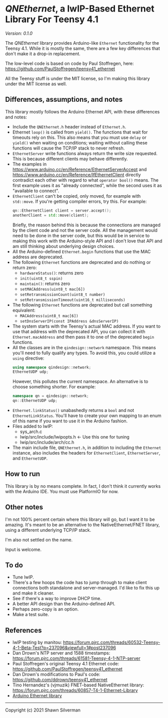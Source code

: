 # _QNEthernet_, a lwIP-Based Ethernet Library For Teensy 4.1

_Version: 0.1.0_

The _QNEthernet_ library provides Arduino-like `Ethernet` functionality for the
Teensy 4.1. While it is mostly the same, there are a few key differences that
don't make it a drop-in replacement.

The low-level code is based on code by Paul Stoffregen, here:\
https://github.com/PaulStoffregen/teensy41_ethernet

All the Teensy stuff is under the MIT license, so I'm making this library under
the MIT license as well.

## Differences, assumptions, and notes

This library mostly follows the Arduino Ethernet API, with these differences
and notes:
* Include the `QNEthernet.h` header instead of `Ethernet.h`.
* Ethernet `loop()` is called from `yield()`. The functions that wait for
  timeouts rely on this. This also means that you must use `delay` or `yield()`
  when waiting on conditions; waiting without calling these functions will
  cause the TCP/IP stack to never refresh.
* `EthernetServer` write functions always return the write size requested. This
  is because different clients may behave differently.
* The examples in https://www.arduino.cc/en/Reference/EthernetServerAccept and
  https://www.arduino.cc/en/Reference/IfEthernetClient directly contradict each
  other with regard to what `operator bool()` means. The first example uses it
  as "already connected", while the second uses it as "available to connect".
* `EthernetClient` can't be copied, only moved, for example with `std::move`.
  If you're getting compiler errors, try this. For example:
  ```c++
  qn::EthernetClient client = server.accept();
  anotherClient = std::move(client);
  ```
  Briefly, the reason behind this is because the connections are managed by the
  client code and not the server code. All the management would need to be done
  in the server code, but this would be in service to making this work with the
  Arduino-style API and I don't love that API and am still thinking about
  underlying design choices.
* All the Arduino-defined `Ethernet.begin` functions that use the MAC address
  are deprecated.
* The following `Ethernet` functions are deprecated and do nothing or
  return zero:
  * `hardwareStatus()`: returns zero
  * `init(uint8_t sspin)`
  * `maintain()`: returns zero
  * `setMACAddress(uint8_t mac[6])`
  * `setRetransmissionCount(uint8_t number)`
  * `setRetransmissionTimeout(uint16_t milliseconds)`
* The following `Ethernet` functions are deprecated but call
  something equivalent:
  * `MACAddress(uint8_t mac[6])`
  * `setDnsServerIP(const IPAddress &dnsServerIP)`
* The system starts with the Teensy's actual MAC address. If you want to use
  that address with the deprecated API, you can collect it with
  `Ethernet.macAddress` and then pass it to one of the deprecated `begin`
  functions.
* All the classes are in the `qindesign::network` namespace. This means you'll
  need to fully qualify any types. To avoid this, you could utilize a
  `using` directive:
  ```c++
  using namespace qindesign::network;
  EthernetUDP udp;
  ```
  However, this pollutes the current namespace. An alternative is to choose
  something shorter. For example:
  ```c++
  namespace qn = qindesign::network;
  qn::EthernetUDP udp;
  ```
* `Ethernet.linkStatus()` unabashedly returns a `bool` and not
  `EthernetLinkStatus`. You'll have to create your own mapping to an enum of
  this name if you want to use it in the Arduino fashion.
* Files added to lwIP:
  * sys_arch.c
  * lwip/src/include/lwipopts.h &larr; Use this one for tuning
  * lwip/src/include/arch/cc.h
* The main include file, `QNEthernet.h`, in addition to including the `Ethernet`
  instance, also includes the headers for `EthernetClient`, `EthernetServer`,
  and `EthernetUDP`.

## How to run

This library is by no means complete. In fact, I don't think it currently works
with the Arduino IDE. You must use PlatformIO for now.

## Other notes

I'm not 100% percent certain where this library will go, but I want it to be
amazing. It's meant to be an alternative to the NativeEthernet/FNET library,
using a different underlying TCP/IP stack.

I'm also not settled on the name.

Input is welcome.

## To do

* Tune lwIP.
* There's a few hoops the code has to jump through to make client connections
  both standalone and server-managed. I'd like to fix this up and make
  it cleaner.
* See if there's a way to improve DHCP time.
* A better API design than the Arduino-defined API.
* Perhaps zero-copy is an option.
* Make a test suite.

## References

* lwIP testing by manitou:
  https://forum.pjrc.com/threads/60532-Teensy-4-1-Beta-Test?p=237096&viewfull=1#post237096
* Dan Drown's NTP server and 1588 timestamps:
  https://forum.pjrc.com/threads/61581-Teensy-4-1-NTP-server
* Paul Stoffregen's original Teensy 4.1 Ethernet code:
  https://github.com/PaulStoffregen/teensy41_ethernet
* Dan Drown's modifications to Paul's code:
  https://github.com/ddrown/teensy41_ethernet
* Tino Hernandez's (vjmuzik) FNET-based NativeEthernet library:
  https://forum.pjrc.com/threads/60857-T4-1-Ethernet-Library
* [Arduino Ethernet library](https://www.arduino.cc/en/Reference/Ethernet)

---

Copyright (c) 2021 Shawn Silverman
